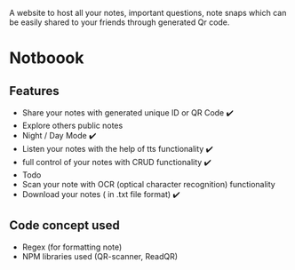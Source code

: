 A website to host all your notes, important questions, note snaps which can be easily shared to your friends through generated Qr code.

# Notboook

## Features
- Share your notes with generated unique ID or QR Code ✔️
- Explore others public notes
- Night / Day Mode ✔️
- Listen your notes with the help of tts functionality ✔️
- full control of your notes with CRUD functionality ✔️
- Todo
- Scan your note with OCR (optical character recognition) functionality
- Download your notes ( in .txt file format) ✔️

## Code concept used
- Regex (for formatting note)
- NPM libraries used (QR-scanner, ReadQR)
